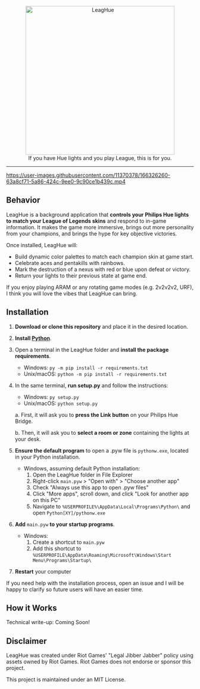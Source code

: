 <p align="center">
  <img src="https://user-images.githubusercontent.com/11370378/166312216-c5be9194-e41d-4a64-afa1-54a1bdafcf57.png" alt="LeagHue" width="400">
  <br>
  If you have Hue lights and you play League, this is for you.
</p>



----

https://user-images.githubusercontent.com/11370378/166326260-63a8cf71-5a86-424c-9ee0-9c90ce1b439c.mp4

## Behavior

LeagHue is a background application that **controls your Philips Hue lights to match your League of Legends skins** and respond to in-game 
information. It makes the game more immersive, brings out more personality from your champions, and brings the hype for key objective victories.

Once installed, LeagHue will:
* Build dynamic color palettes to match each champion skin at game start.
* Celebrate aces and pentakills with rainbows.
* Mark the destruction of a nexus with red or blue upon defeat or victory.
* Return your lights to their previous state at game end.

If you enjoy playing ARAM or any rotating game modes (e.g. 2v2v2v2, URF), I think you will love the vibes that LeagHue can bring.

## Installation

1. **Download or clone this repository** and place it in the desired location. 
2. **Install [Python](https://www.python.org/)**.
3. Open a terminal in the LeagHue folder and **install the package requirements**. 
   * Windows: `py -m pip install -r requirements.txt`
   * Unix/macOS: `python -m pip install -r requirements.txt` 
4. In the same terminal, **run setup.py** and follow the instructions:
   * Windows: `py setup.py`
   * Unix/macOS: `python setup.py` 
   
   a. First, it will ask you to **press the Link button** on your Philips Hue Bridge. 
   
   b. Then, it will ask you to **select a room or zone** containing the lights at your desk. 
   
5. **Ensure the default program** to open a .pyw file is `pythonw.exe`, located in your Python installation.
    * Windows, assuming default Python installation: 
        1. Open the LeagHue folder in File Explorer 
        2. Right-click `main.pyw` > "Open with" > "Choose another app"
        4. Check "Always use this app to open .pyw files"
        5. Click "More apps", scroll down, and click "Look for another app on this PC"
        6. Navigate to `%USERPROFILE%\AppData\Local\Programs\Python\` and open `Python[XY]/pythonw.exe` 
6. **Add** `main.pyw` **to your startup programs**.
    * Windows:
        1. Create a shortcut to `main.pyw`
        2. Add this shortcut to `%USERPROFILE\AppData\Roaming\Microsoft\Windows\Start Menu\Programs\Startup\`
7. **Restart** your computer

If you need help with the installation process, open an issue and I will be happy to clarify so future users 
will have an easier time. 

## How it Works

Technical write-up: Coming Soon!

## Disclaimer

LeagHue was created under Riot Games' "Legal Jibber Jabber" policy using assets owned by Riot Games.  Riot Games does not endorse or sponsor this project.

This project is maintained under an MIT License.
